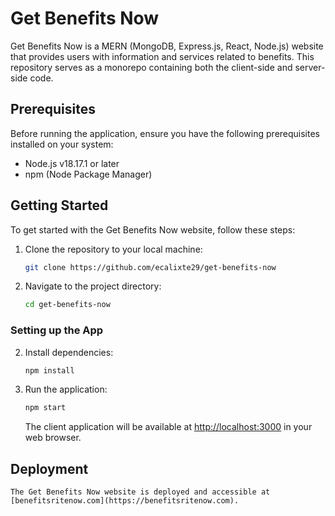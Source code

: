 # Get Benefits Now

Get Benefits Now is a MERN (MongoDB, Express.js, React, Node.js) website that provides users with information and services related to benefits. This repository serves as a monorepo containing both the client-side and server-side code.

## Prerequisites

Before running the application, ensure you have the following prerequisites installed on your system:

- Node.js v18.17.1 or later
- npm (Node Package Manager)

## Getting Started

To get started with the Get Benefits Now website, follow these steps:

1. Clone the repository to your local machine:

   ```bash
   git clone https://github.com/ecalixte29/get-benefits-now
   ```

2. Navigate to the project directory:

   ```bash
   cd get-benefits-now
   ```

### Setting up the App

2. Install dependencies:

   ```bash
   npm install
   ```

5. Run the application:

   ```bash
   npm start
   ```

   The client application will be available at [http://localhost:3000](http://localhost:3000) in your web browser.

## Deployment
    The Get Benefits Now website is deployed and accessible at [benefitsritenow.com](https://benefitsritenow.com).